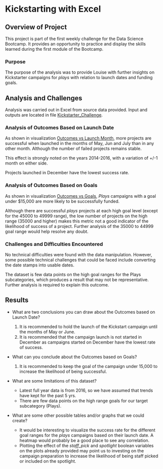 # Kickstarting with Excel

## Overview of Project
This project is part of the first weekly challenge for the Data Science Bootcamp. It provides an opportunity to practice and display the skills learned during the first module of the Bootcamp.

### Purpose
The purpose of the analysis was to provide Louise with further insights on Kickstarter campaigns for *plays* with relation to launch dates and funding goals.

## Analysis and Challenges
Analysis was carried out in Excel from source data provided.  Input and outputs are located in file [Kickstarter_Challenge](Kickstarter_Challenge.xlsx).

### Analysis of Outcomes Based on Launch Date
As shown in visualization [Outcomes vs Launch Month](resources/Theater_Outcomes_vs_Launch.png), more projects are successful when launched in the months of May, Jun and July than in any other month. Although the number of failed projects remains stable.

This effect is strongly noted on the years 2014-2016, with a variation of +/-1 month on either side.

Projects launched in December have the lowest success rate.

### Analysis of Outcomes Based on Goals
As shown in visualization [Outcomes vs Goals](resources/Outcomes_vs_Goals.png), *Plays* campaigns with a goal under $15,000 are more likely to be successfully funded.

Although there are successful *plays* projects at each high goal level (except for the 45000 to 49999 range), the low number of projects on the high range (35000 and higher) makes this metric not a good indicator of the likelihood of success of a project. Further analysis of the 35000 to 44999 goal range would help resolve any doubt.

### Challenges and Difficulties Encountered
No technical difficulties were found with the data manipulation. However, some possible technical challenges that could be faced include converting the date stamps into usable dates.

The dataset is few data points on the high goal ranges for the Plays subcategories, which produces a result that may not be representative.  Further analysis is required to explain this outcome. 

## Results

- What are two conclusions you can draw about the Outcomes based on Launch Date?
  1. It is recommended to hold the launch of the Kickstart campaign until the months of May or June.
  2. It is recommended that the campaign launch is not started in December as campaigns started on December have the lowest rate of success.

- What can you conclude about the Outcomes based on Goals?
  1. It is recommended to keep the goal of the campaign under 15,000 to increase the likelihood of being successful.

- What are some limitations of this dataset?
  - Latest full year data is from 2016, so we have assumed that trends have kept for the past 5 yrs.
  - There are few data points on the high range goals for our target subcategory (Plays).

- What are some other possible tables and/or graphs that we could create?
  - It would be interesting to visualize the success rate for the different goal ranges for the *plays* campaigns based on their launch date. A heatmap would probably be a good place to see any correlation.
  - Plotting the effect of the *staff_pick* and *spotlight* boolean variables on the plots already provided may point us to investing on the campaign preparation to increase the likelihood of being staff picked or included on the spotlight.
